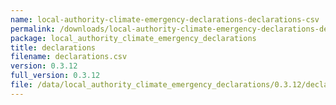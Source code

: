 ```yaml
---
name: local-authority-climate-emergency-declarations-declarations-csv
permalink: /downloads/local-authority-climate-emergency-declarations-declarations-csv/0_3_12
package: local_authority_climate_emergency_declarations
title: declarations
filename: declarations.csv
version: 0.3.12
full_version: 0.3.12
file: /data/local_authority_climate_emergency_declarations/0.3.12/declarations.csv
---
```

